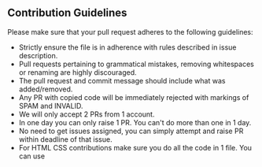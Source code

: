 ## Contribution Guidelines

Please make sure that your pull request adheres to the following guidelines:
- Strictly ensure the file is in adherence with rules described in issue description.
- Pull requests pertaining to grammatical mistakes, removing whitespaces or renaming are highly discouraged.
- The pull request and commit message should include what was added/removed.
- Any PR with copied code will be immediately rejected with markings of SPAM and INVALID.
- We will only accept 2 PRs from 1 account.
- In one day you can only raise 1 PR. You can't do more than one in 1 day.
- No need to get issues assigned, you can simply attempt and raise PR within deadline of that issue.
- For HTML CSS contributions make sure you do all the code in 1 file. You can use <style> tag to add CSS code in the same file or you can use inline CSS.
- No changes in README file will be accepted, make sure you don't raise any such PRs.
- Deadline of each issue is mentioned, kindly follow it strictly.

**Note:** People with major contribution will be featured in top contributors section.

 ## Special guidelines for Hacktoberfest Participants
  
- Make sure you have registered on Hacktoberfest website before creating PRs.
- Only 2 per username will be accepted by us, don't raise more than that.
- We will not accept any PR with minor text changes in any file or Readme, kindly avoid doing that.
  
Happy Coding! :v:
